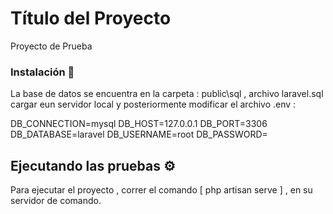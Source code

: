 # Título del Proyecto
Proyecto de Prueba

### Instalación 🔧

La base de datos se encuentra en la carpeta : public\sql , archivo laravel.sql
cargar eun servidor local y posteriormente modificar el archivo .env :

DB_CONNECTION=mysql
DB_HOST=127.0.0.1
DB_PORT=3306
DB_DATABASE=laravel
DB_USERNAME=root
DB_PASSWORD=

## Ejecutando las pruebas ⚙️

Para ejecutar el proyecto , correr el comando [ php artisan serve ] , en su servidor de comando.